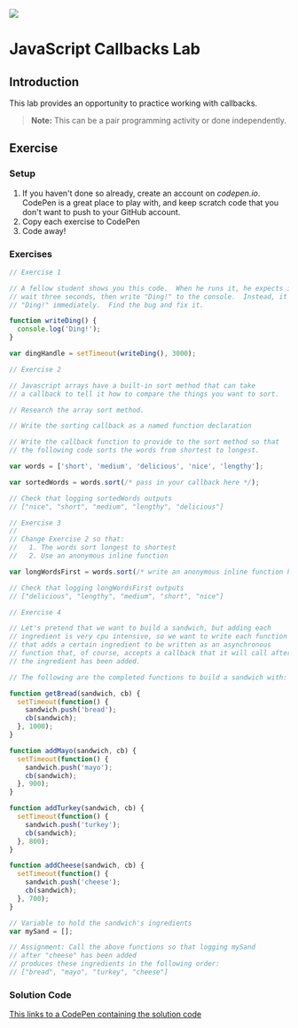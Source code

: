 ![](https://pbs.twimg.com/profile_images/499022165404946432/2Kpm7afx_400x400.png)

# JavaScript Callbacks Lab

## Introduction

This lab provides an opportunity to practice working with callbacks.

>**Note:** This can be a pair programming activity or done independently.

## Exercise

### Setup

1. If you haven't done so already, create an account on _codepen.io_. CodePen is a great place to play with, and keep scratch code that you don't want to push to your GitHub account.
2. Copy each exercise to CodePen
3. Code away!

### Exercises

```js
// Exercise 1

// A fellow student shows you this code.  When he runs it, he expects it to
// wait three seconds, then write "Ding!" to the console.  Instead, it writes
// "Ding!" immediately.  Find the bug and fix it.

function writeDing() {
  console.log('Ding!');
}

var dingHandle = setTimeout(writeDing(), 3000);
```

```js
// Exercise 2

// Javascript arrays have a built-in sort method that can take
// a callback to tell it how to compare the things you want to sort.

// Research the array sort method.

// Write the sorting callback as a named function declaration

// Write the callback function to provide to the sort method so that
// the following code sorts the words from shortest to longest.

var words = ['short', 'medium', 'delicious', 'nice', 'lengthy'];

var sortedWords = words.sort(/* pass in your callback here */);

// Check that logging sortedWords outputs
// ["nice", "short", "medium", "lengthy", "delicious"]
```

```js
// Exercise 3
//
// Change Exercise 2 so that:
//   1. The words sort longest to shortest
//   2. Use an anonymous inline function

var longWordsFirst = words.sort(/* write an anonymous inline function here */);

// Check that logging longWordsFirst outputs
// ["delicious", "lengthy", "medium", "short", "nice"]
```

```js
// Exercise 4

// Let's pretend that we want to build a sandwich, but adding each
// ingredient is very cpu intensive, so we want to write each function
// that adds a certain ingredient to be written as an asynchronous
// function that, of course, accepts a callback that it will call after
// the ingredient has been added.

// The following are the completed functions to build a sandwich with:

function getBread(sandwich, cb) {
  setTimeout(function() {
    sandwich.push('bread');
    cb(sandwich);
  }, 1000);
}

function addMayo(sandwich, cb) {
  setTimeout(function() {
    sandwich.push('mayo');
    cb(sandwich);
  }, 900);
}

function addTurkey(sandwich, cb) {
  setTimeout(function() {
    sandwich.push('turkey');
    cb(sandwich);
  }, 800);
}

function addCheese(sandwich, cb) {
  setTimeout(function() {
    sandwich.push('cheese');
    cb(sandwich);
  }, 700);
}

// Variable to hold the sandwich's ingredients
var mySand = [];

// Assignment: Call the above functions so that logging mySand
// after "cheese" has been added
// produces these ingredients in the following order:
// ["bread", "mayo", "turkey", "cheese"]

```

### Solution Code

[This links to a CodePen containing the solution code](http://codepen.io/jim-clark/pen/yYbYBo?editors=001)
